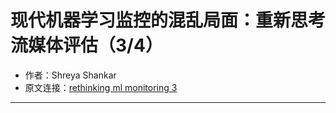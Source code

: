 # 现代机器学习监控的混乱局面：重新思考流媒体评估（3/4）
- 作者：Shreya Shankar
- 原文连接：[rethinking ml monitoring 3](https://www.shreya-shankar.com/rethinking-ml-monitoring-3/)
---
